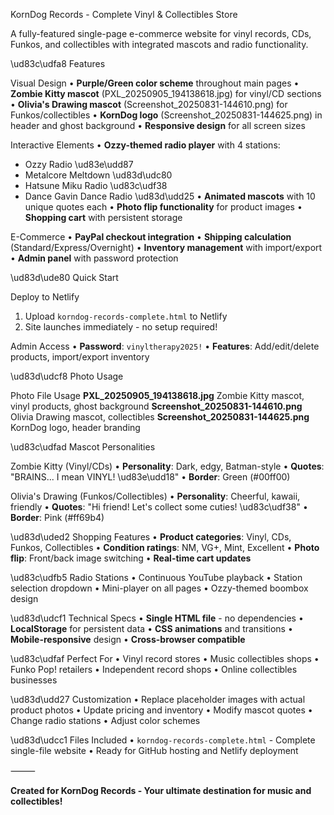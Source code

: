 KornDog Records - Complete Vinyl & Collectibles Store

A fully-featured single-page e-commerce website for vinyl records, CDs, Funkos, and collectibles with integrated mascots and radio functionality.


\ud83c\udfa8 Features

Visual Design
• **Purple/Green color scheme** throughout main pages
• **Zombie Kitty mascot** (PXL_20250905_194138618.jpg) for vinyl/CD sections
• **Olivia's Drawing mascot** (Screenshot_20250831-144610.png) for Funkos/collectibles
• **KornDog logo** (Screenshot_20250831-144625.png) in header and ghost background
• **Responsive design** for all screen sizes


Interactive Elements
• **Ozzy-themed radio player** with 4 stations:
- Ozzy Radio \ud83e\udd87
- Metalcore Meltdown \ud83d\udc80
- Hatsune Miku Radio \ud83c\udf38
- Dance Gavin Dance Radio \ud83d\udd25
• **Animated mascots** with 10 unique quotes each
• **Photo flip functionality** for product images
• **Shopping cart** with persistent storage


E-Commerce
• **PayPal checkout integration**
• **Shipping calculation** (Standard/Express/Overnight)
• **Inventory management** with import/export
• **Admin panel** with password protection


\ud83d\ude80 Quick Start

Deploy to Netlify
1. Upload `korndog-records-complete.html` to Netlify
2. Site launches immediately - no setup required!


Admin Access
• **Password**: `vinyltherapy2025!`
• **Features**: Add/edit/delete products, import/export inventory


\ud83d\udcf8 Photo Usage

Photo File	Usage
**PXL_20250905_194138618.jpg**	Zombie Kitty mascot, vinyl products, ghost background
**Screenshot_20250831-144610.png**	Olivia Drawing mascot, collectibles
**Screenshot_20250831-144625.png**	KornDog logo, header branding

\ud83c\udfad Mascot Personalities

Zombie Kitty (Vinyl/CDs)
• **Personality**: Dark, edgy, Batman-style
• **Quotes**: "BRAINS... I mean VINYL! \ud83e\udd18"
• **Border**: Green (#00ff00)


Olivia's Drawing (Funkos/Collectibles)
• **Personality**: Cheerful, kawaii, friendly
• **Quotes**: "Hi friend! Let's collect some cuties! \ud83c\udf38"
• **Border**: Pink (#ff69b4)


\ud83d\uded2 Shopping Features
• **Product categories**: Vinyl, CDs, Funkos, Collectibles
• **Condition ratings**: NM, VG+, Mint, Excellent
• **Photo flip**: Front/back image switching
• **Real-time cart updates**


\ud83c\udfb5 Radio Stations
• Continuous YouTube playback
• Station selection dropdown
• Mini-player on all pages
• Ozzy-themed boombox design


\ud83d\udcf1 Technical Specs
• **Single HTML file** - no dependencies
• **LocalStorage** for persistent data
• **CSS animations** and transitions
• **Mobile-responsive** design
• **Cross-browser compatible**


\ud83c\udfaf Perfect For
• Vinyl record stores
• Music collectibles shops
• Funko Pop! retailers
• Independent record shops
• Online collectibles businesses


\ud83d\udd27 Customization
• Replace placeholder images with actual product photos
• Update pricing and inventory
• Modify mascot quotes
• Change radio stations
• Adjust color schemes


\ud83d\udcc1 Files Included
• `korndog-records-complete.html` - Complete single-file website
• Ready for GitHub hosting and Netlify deployment


⸻


**Created for KornDog Records - Your ultimate destination for music and collectibles!**
